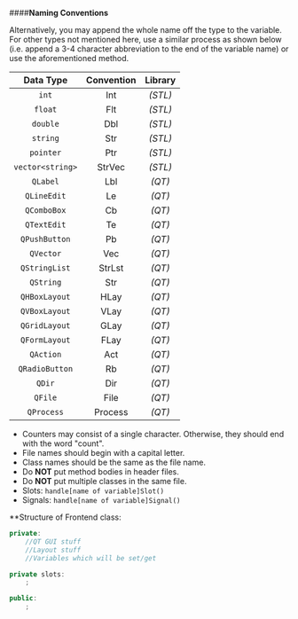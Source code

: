 ####**Naming Conventions**

Alternatively, you may append the whole name off the type to the variable.  For other types not mentioned here, use a similar process as shown below (i.e. append a 3-4 character abbreviation to the end of the variable name) or use the aforementioned method. 

|  Data Type           | Convention | Library |
|:--------------------:|:----------:|:-------:|
| ```int```            | Int        | *(STL)* |
| ```float```          | Flt        | *(STL)* |
| ```double```         | Dbl        | *(STL)* |
| ```string```         | Str        | *(STL)* |
| ```pointer```        | Ptr        | *(STL)* |
| ```vector<string>``` | StrVec     | *(STL)* |
| ```QLabel```         | Lbl        | *(QT)*  |
| ```QLineEdit```      | Le         | *(QT)*  |
| ```QComboBox```      | Cb         | *(QT)*  |
| ```QTextEdit```      | Te         | *(QT)*  |
| ```QPushButton```    | Pb         | *(QT)*  |
| ```QVector```        | Vec        | *(QT)*  |
| ```QStringList```    | StrLst     | *(QT)*  |
| ```QString```        | Str        | *(QT)*  |
| ```QHBoxLayout```    | HLay       | *(QT)*  |
| ```QVBoxLayout```    | VLay       | *(QT)*  |
| ```QGridLayout```    | GLay       | *(QT)*  |
| ```QFormLayout```    | FLay       | *(QT)*  |
| ```QAction```        | Act        | *(QT)*  |
| ```QRadioButton```   | Rb         | *(QT)*  |
| ```QDir```           | Dir        | *(QT)*  |
| ```QFile```          | File       | *(QT)*  |
| ```QProcess```       | Process    | *(QT)*  |

- Counters may consist of a single character.  Otherwise, they should end with the word "count".
- File names should begin with a capital letter.
- Class names should be the same as the file name.
- Do **NOT** put method bodies in header files.
- Do **NOT** put multiple classes in the same file.
- Slots: ```handle[name of variable]Slot()```
- Signals: ```handle[name of variable]Signal()```

**Structure of Frontend class:

```C++
private:
    //QT GUI stuff
    //Layout stuff
    //Variables which will be set/get

private slots:
    ;

public:
    ;
```
